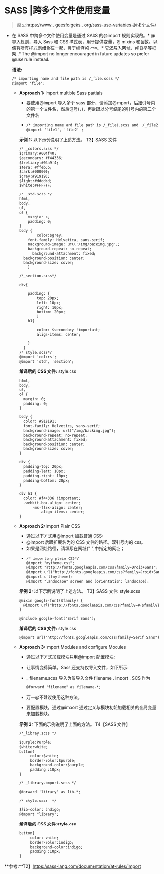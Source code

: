 # SASS |跨多个文件使用变量

> 原文:[https://www . geesforgeks . org/sass-use-variables-跨多个文件/](https://www.geeksforgeeks.org/sass-use-variables-across-multiple-files/)

*   在 SASS 中跨多个文件使用变量是通过 SASS 的@import 规则实现的。*   @导入规则，导入 Sass 和 CSS 样式表，用于提供变量，@ mixins 和函数。以便将所有样式表组合在一起，用于编译的 css。*   它还导入网址，如自举等框架..*   The @import no longer encouraged in future updates so prefer @use rule instead.

    **语法:**

    ```html
    /* importing name and file path is /_file.scss */
    @import 'file';

    ```

    *   **Approach 1:** Import multiple Sass partials
        *   要使用@import 导入多个 sass 部分，请添加@import，后跟引号内的第一个文件名，然后逗号(，)，再后跟以分号结尾的引号内的第二个文件名
        *   ```html
            /* importing name and file path is /_file1.scss and  /_file2.scss */
            @import 'file1', 'file2' ;

            ```

        **示例 1:** 以下示例说明了上述方法。
        T3】SASS 文件

        ```html
        /* _colors.scss */
        $primary:#00ff40;
        $secondary: #f44336;
        $tretiary:#03a9f4;
        $tera: #ffeb3b;
        $dark:#000000;
        $grey:#919191;
        $light:#dddddd;
        $white:#FFFFFF;

        /* _std.scss */
        html,
        body,
        ul,
        ol {
            margin: 0;
            padding: 0;
        }
        body {
                color:$grey;
            font-family: Helvetica, sans-serif;
            background-image: url('/img/backimg.jpg');
            background-repeat: no-repeat;
              background-attachment: fixed;
          background-position: center;
          background-size: cover;
            }

        /*_section.scss*/

        div{

            padding: {
                top: 20px;
                left: 10px;
                right: 10px;
                bottom: 20px;
                }
            h1{

                color: $secondary !important;
                align-items: center;

            }
          }
        /* style.scss*/
        @import 'colors';
        @import 'std', 'section';
        ```

        **编译后的 CSS 文件:** style.css

        ```html
        html,
        body,
        ul,
        ol {
          margin: 0;
          padding: 0;
        }

        body {
          color: #919191;
          font-family: Helvetica, sans-serif;
          background-image: url("/img/backimg.jpg");
          background-repeat: no-repeat;
          background-attachment: fixed;
          background-position: center;
          background-size: cover;
        }

        div {
          padding-top: 20px;
          padding-left: 10px;
          padding-right: 10px;
          padding-bottom: 20px;
        }

        div h1 {
          color: #f44336 !important;
          -webkit-box-align: center;
              -ms-flex-align: center;
                  align-items: center;
        }

        ```

    *   **Approach 2:** Import Plain CSS
        *   通过以下方式用@import 加载普通 CSS:
        *   @import 后跟扩展名为的 CSS 文件的路径。双引号内的 css。
        *   如果是网址路径，请填写在网址(" ")中指定的网址；
        *   ```html
            /* importing plain CSS*/
            @import "mytheme.css";
            @import "http://fonts.googleapis.com/css?family=Droid+Sans";
            @import url("http://fonts.googleapis.com/css?family=Droid+Sans");
            @import url(mytheme);
            @import "landscape" screen and (orientation: landscape);

            ```

        **示例 2:** 以下示例说明了上述方法。
        T3】SASS 文件: style.scss

        ```html
        @mixin google-font($family) {
          @import url("http://fonts.googleapis.com/css?family=#{$family}");
        }

        @include google-font("Serif Sans");
        ```

        **编译后的 CSS 文件:** style.css

        ```html
        @import url("http://fonts.googleapis.com/css?family=Serif Sans");
        ```

    *   **Approach 3:** Import Modules and configure Modules
        *   通过以下方式加载模块并用@import 配置模块:
        *   让事情变得简单。Sass 还支持仅导入文件，如下所示:
        *   _ filename.scss 导入为仅导入文件
            filename . import . SCS 作为

            ```html
            @forward "filename" as filename-*;

            ```

        *   万一@不建议使用这种方法。
        *   要配置模块，通过@import 通过定义与模块初始加载相关的全局变量来加载模块。

        **示例 3:**
        下面的示例说明了上面的方法。
        T4【SASS 文件】

        ```html
        /*_libray.scss */

        $purple:Purple;
        $white:white;
        button{
             color:$white;
             border-color:$purple;
             background-color:$purple;
             padding :10px;
        }

        /* _library.import.scss */

        @forward 'library' as lib-*;

        /* style.sass  */

        $lib-color: indigo;
        @import "library";
        ```

        **编译后的 CSS 文件:style.css**

        ```html
        button{
             color: white;
             border-color:indigo;
             background-color:indigo;
             padding :10px;
        }

        ```

**参考:**T2】https://sass-lang.com/documentation/at-rules/import